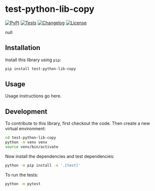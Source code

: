 # test-python-lib-copy

[![PyPI](https://img.shields.io/pypi/v/test-python-lib-copy.svg)](https://pypi.org/project/test-python-lib-copy/)
[![Tests](https://github.com/cjhicks/test-python-lib-copy/actions/workflows/test.yml/badge.svg)](https://github.com/cjhicks/test-python-lib-copy/actions/workflows/test.yml)
[![Changelog](https://img.shields.io/github/v/release/cjhicks/test-python-lib-copy?include_prereleases&label=changelog)](https://github.com/cjhicks/test-python-lib-copy/releases)
[![License](https://img.shields.io/badge/license-Apache%202.0-blue.svg)](https://github.com/cjhicks/test-python-lib-copy/blob/main/LICENSE)

null

## Installation

Install this library using `pip`:
```bash
pip install test-python-lib-copy
```
## Usage

Usage instructions go here.

## Development

To contribute to this library, first checkout the code. Then create a new virtual environment:
```bash
cd test-python-lib-copy
python -m venv venv
source venv/bin/activate
```
Now install the dependencies and test dependencies:
```bash
python -m pip install -e '.[test]'
```
To run the tests:
```bash
python -m pytest
```
